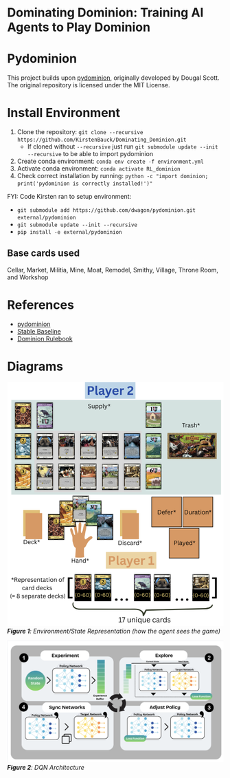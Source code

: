 # Dominating Dominion: Training AI Agents to Play Dominion

# Pydominion
This project builds upon [pydominion](https://github.com/dwagon/pydominion), originally developed by Dougal Scott. The original repository is licensed under the MIT License.

# Install Environment
1. Clone the repository: `git clone --recursive https://github.com/KirstenBauck/Dominating_Dominion.git`
    - If cloned without  `--recursive` just run `git submodule update --init --recursive` to be able to import pydominion
2. Create conda environment: `conda env create -f environment.yml`
3. Activate conda environment: `conda activate RL_dominion`
4. Check correct installation by running: `python -c "import dominion; print('pydominion is correctly installed!')"`

FYI: Code Kirsten ran to setup environment:
- `git submodule add https://github.com/dwagon/pydominion.git external/pydominion`
- `git submodule update --init --recursive`
- `pip install -e external/pydominion`

## Base cards used
Cellar, Market, Militia, Mine, Moat, Remodel, Smithy, Village, Throne Room, and Workshop

# References
- [pydominion](https://github.com/dwagon/pydominion)
- [Stable Baseline](https://stable-baselines3.readthedocs.io/en/master/)
- [Dominion Rulebook](https://cdn.1j1ju.com/medias/59/e6/c2-dominion-rulebook.pdf)

# Diagrams
![alt text](diagrams/state_representation.png?raw=true)
***Figure 1**: Environment/State Representation (how the agent sees the game)*

![DQN Architecture](diagrams/DQN.png?raw=true)
***Figure 2**: DQN Architecture*